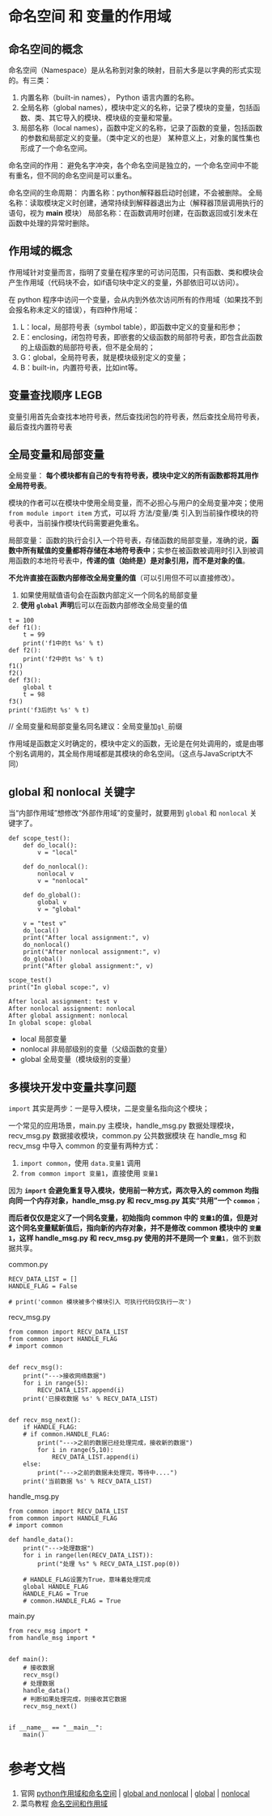# 命名空间 和 变量的作用域

## 命名空间的概念
命名空间（Namespace）是从名称到对象的映射，目前大多是以字典的形式实现的。有三类：
1. 内置名称（built-in names）， Python 语言内置的名称。
2. 全局名称（global names），模块中定义的名称，记录了模块的变量，包括函数、类、其它导入的模块、模块级的变量和常量。
3. 局部名称（local names），函数中定义的名称，记录了函数的变量，包括函数的参数和局部定义的变量。（类中定义的也是）
某种意义上，对象的属性集也形成了一个命名空间。

命名空间的作用：
避免名字冲突，各个命名空间是独立的，一个命名空间中不能有重名，但不同的命名空间是可以重名。

命名空间的生命周期：
内置名称：python解释器启动时创建，不会被删除。
全局名称：读取模块定义时创建，通常持续到解释器退出为止（解释器顶层调用执行的语句，视为 __main__ 模块）
局部名称：在函数调用时创建，在函数返回或引发未在函数中处理的异常时删除。

## 作用域的概念
作用域针对变量而言，指明了变量在程序里的可访问范围，只有函数、类和模块会产生作用域（代码块不会，如if语句块中定义的变量，外部依旧可以访问）。

在 python 程序中访问一个变量，会从内到外依次访问所有的作用域（如果找不到会报名称未定义的错误），有四种作用域：
1. L：local，局部符号表（symbol table），即函数中定义的变量和形参；
2. E：enclosing，闭包符号表，即嵌套的父级函数的局部符号表，即包含此函数的上级函数的局部符号表，但不是全局的；
3. G：global，全局符号表，就是模块级别定义的变量；
4. B：built-in，内置符号表，比如int等。

## 变量查找顺序 LEGB
变量引用首先会查找本地符号表，然后查找闭包的符号表，然后查找全局符号表，最后查找内置符号表

## 全局变量和局部变量
全局变量：
**每个模块都有自己的专有符号表，模块中定义的所有函数都将其用作全局符号表**。

模块的作者可以在模块中使用全局变量，而不必担心与用户的全局变量冲突；使用 `from module import item` 方式，可以将 方法/变量/类 引入到当前操作模块的符号表中，当前操作模块代码需要避免重名。

局部变量：
函数的执行会引入一个符号表，存储函数的局部变量，准确的说，**函数中所有赋值的变量都将存储在本地符号表中**；实参在被函数被调用时引入到被调用函数的本地符号表中，**传递的值（始终是）是对象引用，而不是对象的值**。

**不允许直接在函数内部修改全局变量的值**（可以引用但不可以直接修改）。
1. 如果使用赋值语句会在函数内部定义一个同名的局部变量
1. **使用 `global` 声明**后可以在函数内部修改全局变量的值

```
t = 100
def f1():
    t = 99
    print('f1中的t %s' % t)
def f2():
    print('f2中的t %s' % t)
f1()
f2()
def f3():
    global t
    t = 98
f3()
print('f3后的t %s' % t)
```
// 全局变量和局部变量名同名建议：全局变量加`gl_`前缀

作用域是函数定义时确定的，模块中定义的函数，无论是在何处调用的，或是由哪个别名调用的，其全局作用域都是其模块的命名空间。（这点与JavaScript大不同）


## global 和 nonlocal 关键字
当“内部作用域”想修改“外部作用域”的变量时，就要用到 `global` 和 `nonlocal` 关键字了。
```
def scope_test():
    def do_local():
        v = "local"

    def do_nonlocal():
        nonlocal v
        v = "nonlocal"

    def do_global():
        global v
        v = "global"

    v = "test v"
    do_local()
    print("After local assignment:", v)
    do_nonlocal()
    print("After nonlocal assignment:", v)
    do_global()
    print("After global assignment:", v)

scope_test()
print("In global scope:", v)
```
```
After local assignment: test v
After nonlocal assignment: nonlocal
After global assignment: nonlocal
In global scope: global
```
- local 局部变量
- nonlocal 非局部级别的变量（父级函数的变量）
- global 全局变量（模块级别的变量）

## 多模块开发中变量共享问题
`import` 其实是两步：一是导入模块，二是变量名指向这个模块；

一个常见的应用场景，main.py 主模块，handle_msg.py 数据处理模块，recv_msg.py 数据接收模块，common.py 公共数据模块
在 handle_msg 和 recv_msg 中导入 common 的变量有两种方式：

1. `import common`，使用 `data.变量1` 调用
2. `from common import 变量1`，直接使用 `变量1`

因为 **`import` 会避免重复导入模块，使用前一种方式，两次导入的 common 均指向同一个内存对象，handle_msg.py 和 recv_msg.py 其实“共用”一个 `common`**；

**而后者仅仅是定义了一个同名变量，初始指向 common 中的 `变量1`的值，但是对这个同名变量赋新值后，指向新的内存对象，并不是修改 common 模块中的 `变量1`，这样 handle_msg.py 和 recv_msg.py 使用的并不是同一个 `变量1`**，做不到数据共享。

common.py
```
RECV_DATA_LIST = []
HANDLE_FLAG = False

# print('common 模块被多个模块引入 可执行代码仅执行一次')
```

recv_msg.py
```
from common import RECV_DATA_LIST
from common import HANDLE_FLAG
# import common


def recv_msg():
    print("--->接收网络数据")
    for i in range(5):
        RECV_DATA_LIST.append(i)
    print('已接收数据 %s' % RECV_DATA_LIST)


def recv_msg_next():
    if HANDLE_FLAG:
    # if common.HANDLE_FLAG:
        print("--->之前的数据已经处理完成，接收新的数据")
        for i in range(5,10):
            RECV_DATA_LIST.append(i)
    else:
        print("--->之前的数据未处理完，等待中....")
    print('当前数据 %s' % RECV_DATA_LIST)
```

handle_msg.py
```
from common import RECV_DATA_LIST
from common import HANDLE_FLAG
# import common

def handle_data():
    print("--->处理数据")
    for i in range(len(RECV_DATA_LIST)):
        print("处理 %s" % RECV_DATA_LIST.pop(0))

    # HANDLE_FLAG设置为True，意味着处理完成
    global HANDLE_FLAG
    HANDLE_FLAG = True
    # common.HANDLE_FLAG = True

```

main.py
```
from recv_msg import *
from handle_msg import *


def main():
    # 接收数据
    recv_msg()
    # 处理数据
    handle_data()
    # 判断如果处理完成，则接收其它数据
    recv_msg_next()


if __name__ == "__main__":
    main()
```

# 参考文档
1. 官网 [python作用域和命名空间](https://docs.python.org/3.5/tutorial/classes.html#python-scopes-and-namespaces) | [global and nonlocal](https://docs.python.org/3.5/tutorial/classes.html#scopes-and-namespaces-example) | [global](https://docs.python.org/3.5/reference/simple_stmts.html?highlight=global#the-global-statement) | [nonlocal](https://docs.python.org/3.5/reference/simple_stmts.html?highlight=global#the-nonlocal-statement)
2. 菜鸟教程 [命名空间和作用域](https://www.runoob.com/python3/python3-namespace-scope.html)